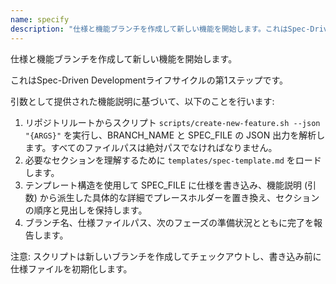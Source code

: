 ```yaml
---
name: specify
description: "仕様と機能ブランチを作成して新しい機能を開始します。これはSpec-Driven Developmentライフサイクルの第1ステップです。"
---
```


仕様と機能ブランチを作成して新しい機能を開始します。

これはSpec-Driven Developmentライフサイクルの第1ステップです。

引数として提供された機能説明に基づいて、以下のことを行います:

1. リポジトリルートからスクリプト `scripts/create-new-feature.sh --json "{ARGS}"` を実行し、BRANCH_NAME と SPEC_FILE の JSON 出力を解析します。すべてのファイルパスは絶対パスでなければなりません。
2. 必要なセクションを理解するために `templates/spec-template.md` をロードします。
3. テンプレート構造を使用して SPEC_FILE に仕様を書き込み、機能説明 (引数) から派生した具体的な詳細でプレースホルダーを置き換え、セクションの順序と見出しを保持します。
4. ブランチ名、仕様ファイルパス、次のフェーズの準備状況とともに完了を報告します。

注意: スクリプトは新しいブランチを作成してチェックアウトし、書き込み前に仕様ファイルを初期化します。

